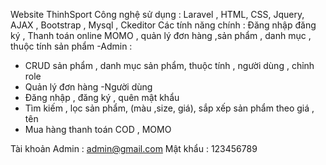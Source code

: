 Website ThinhSport
Công nghệ sử dụng : Laravel , HTML, CSS, Jquery, AJAX , Bootstrap , Mysql , Ckeditor
Các tính năng chính : Đăng nhập đăng ký , Thanh toán online MOMO , quản lý đơn hàng ,sản phẩm , danh mục , thuộc tính sản phẩm
-Admin : 
+ CRUD sản phẩm , danh mục sản phẩm, thuộc tính , người dùng , chỉnh role
+ Quản lý đơn hàng
-Người dùng
+ Đăng nhập , đăng ký , quên mật khẩu  
+ Tìm kiếm , lọc sản phẩm, (màu ,size, giá), sắp xếp sản phẩm theo giá , tên
+ Mua hàng thanh toán COD , MOMO

Tài khoản Admin : admin@gmail.com
Mật khẩu : 123456789
